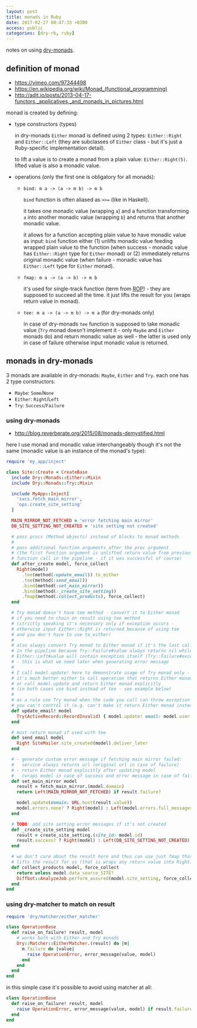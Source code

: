 ```yaml
---
layout: post
title: monads in Ruby
date: 2017-02-27 00:47:33 +0300
access: public
categories: [dry-rb, ruby]
---
```


notes on using [dry-monads](http://dry-rb.org/gems/dry-monads/).

<!-- more -->

## definition of monad

- <https://vimeo.com/97344498>
- <https://en.wikipedia.org/wiki/Monad_(functional_programming)>
- <http://adit.io/posts/2013-04-17-functors,_applicatives,_and_monads_in_pictures.html>

monad is created by defining:

- type constructors (types)

  in dry-monads `Either` monad is defined using 2 types:
  `Either::Right` and `Either::Left` (they are subclasses of `Either` class -
  but it's just a Ruby-specific implementation detail).

  to lift a value is to create a monad from a plain value: `Either::Right(5)`.
  lifted value is also a monadic value.

- operations (only the first one is obligatory for all monads):

  - `bind: m a -> (a -> m b) -> m b`

    `bind` function is often aliased as `>>=` (like in Haskell).

    it takes one monadic value (wrapping `a`) and a function transforming `a` into
    another monadic value (wrapping `b`) and returns that another monadic value.

    it allows for a function accepting plain value to have monadic value as input:
    `bind` function either
    (1) unlifts monadic value feeding wrapped plain value to the function
    (when success - monadic value has `Either::Right` type for `Either` monad)
    or (2) immediately returns original monadic value
    (when failure - monadic value has `Either::Left` type for `Either` monad).

  - `fmap: m a -> (a -> b) -> m b`

    it's used for single-track function (term from [ROP](http://fsharpforfunandprofit.com/rop/)) -
    they are supposed to succeed all the time.
    it just lifts the result for you (wraps return value in monad).

  - `tee: m a -> (a -> m b) -> m a` (for dry-monads only)

    in case of dry-monads `tee` function is supposed to take monadic value
    (`Try` monad doesn't implement it - only `Maybe` and `Either` monads do)
    and return monadic value as well - the latter is used only in case of
    failure otherwise input monadic value is returned.

## monads in dry-monads

3 monads are available in dry-monads: `Maybe`, `Either` and `Try`.
each one has 2 type constructors:

- `Maybe`: `Some`/`None`
- `Either`: `Right`/`Left`
- `Try`: `Success`/`Failure`

### using dry-monads

- http://blog.reverberate.org/2015/08/monads-demystified.html

here I use monad and monadic value interchangeably though it's not the same
(monadic value is an instance of the monad's type):

```ruby
require 'my_app/inject'

class Site::Create < CreateBase
  include Dry::Monads::Either::Mixin
  include Dry::Monads::Try::Mixin

  include MyApp::Inject[
    'svcs.fetch_main_mirror',
    'ops.create_site_setting'
  ]

  MAIN_MIRROR_NOT_FETCHED = 'error fetching main mirror'
  DB_SITE_SETTING_NOT_CREATED = 'site setting not created'

  # pass procs (Method objects) instead of blocks to monad methods
  #
  # pass additional function arguments after the proc argument
  # (the first function argument is unlifted return value from previous
  # function call in the pipeline - if it was successful of course)
  def after_create model, force_collect
    Right(model)
      .tee(method(:update_email)).to_either
      .tee(method(:send_email))
      .bind(method(:set_main_mirror))
      .bind(method(:_create_site_setting))
      .fmap(method(:collect_products), force_collect)
  end

  # Try monad doesn't have tee method - convert it to Either monad
  # if you need to chain on result using tee method
  # (strictly speaking it's necessary only if exception occurs -
  # otherwise input Either::Right is returned because of using tee
  # and you don't have to use to_either)
  #
  # also always convert Try monad to Either monad if it's the last call
  # in the pipeline because Try::Failure#value always returns nil while
  # Either::Left#value will contain exception itself (Try::Failure#exception)
  # - this is what we need later when generating error message
  #
  # I call model.update! here to demonstrate usage of Try monad only -
  # it's much better either to call operation that returns Either monad
  # or call model.update and return Either monad explicitly
  # (in both cases use bind instead of tee - see example below)
  #
  # as a rule use Try monad when the code you call can throw exception and
  # you can't control it (e.g. can't make it return Either monad instead)
  def update_email! model
    Try(ActiveRecord::RecordInvalid) { model.update! email: model.user.email }
  end

  # must return monad if used with tee
  def send_email model
    Right SiteMailer.site_created(model).deliver_later
  end

  # - generate custom error message if fetching main mirror failed:
  #   service always returns url (original url in case of failure)
  # - return Either monad explicitly after updating model
  #   (wraps model in case of success and error message in case of failure)
  def set_main_mirror model
    result = fetch_main_mirror.(model.domain)
    return Left(MAIN_MIRROR_NOT_FETCHED) if result.failure?

    model.update(domain: URL.host(result.value))
    model.errors.none? ? Right(model) : Left(model.errors.full_messages)
  end

  # TODO: add site setting error messages if it's not created
  def _create_site_setting model
    result = create_site_setting.(site_id: model.id)
    result.success? ? Right(model) : Left(DB_SITE_SETTING_NOT_CREATED)
  end

  # we don't care about the result here and thus can use just fmap that
  # lifts the result for us (that is wraps any return value into Right)
  def collect_products model, force_collect
    return unless model.data_source_SITE?
    Diffbot::AnalyzeJob.perform_assured(model.site_setting, force_collect)
  end
end
```

### using dry-matcher to match on result

```ruby
require 'dry/matcher/either_matcher'

class OperationBase
  def raise_on_failure! result, model
    # works both with Either and Try monads
    Dry::Matcher::EitherMatcher.(result) do |m|
      m.failure do |value|
        raise OperationError, error_message(value, model)
      end
    end
  end
end
```

in this simple case it's possible to avoid using matcher at all:

```ruby
class OperationBase
  def raise_on_failure! result, model
    raise OperationError, error_message(value, model) if result.failure?
  end
end
```
